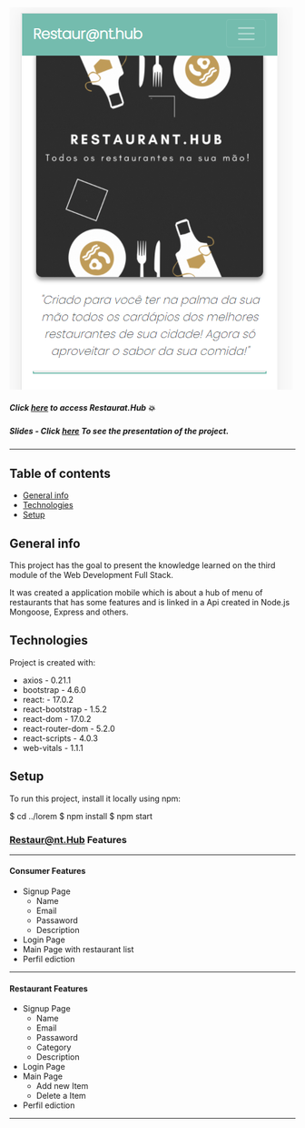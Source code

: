 ![Start Screen](./public/home.png)

##### Click [here](https://restaurant-hub.herokuapp.com/) to access **Restaurat.Hub**  :boom:

##### Slides - Click [here](https://slides.com/fabiohfsousa/meninodomorro_game/fullscreen) To see the presentation of the project. 
---

## Table of contents
* [General info](#general-info)
* [Technologies](#technologies)
* [Setup](#setup)

## General info
This project has the goal to present the knowledge learned on the third module of the Web Development Full Stack. 

It was created a application mobile which is about a hub of menu of restaurants that has some features and is linked in a Api created in Node.js Mongoose, Express and others.

## Technologies
Project is created with:

* axios -  0.21.1
* bootstrap - 4.6.0
* react:  - 17.0.2
* react-bootstrap -  1.5.2
* react-dom - 17.0.2
* react-router-dom -  5.2.0
* react-scripts - 4.0.3
* web-vitals - 1.1.1

## Setup
To run this project, install it locally using npm:

$ cd ../lorem
$ npm install
$ npm start

### Restaur@nt.Hub Features
--- 
#### Consumer Features
+ Signup Page 
	+ Name
	+ Email
	+ Passaword
	+ Description
+ Login Page
+ Main Page with restaurant list
+ Perfil ediction
---
#### Restaurant Features
+ Signup Page 
	+ Name
	+ Email
	+ Passaword
	 + Category
	+ Description
+ Login Page
+ Main Page
	+ Add new Item
	+ Delete a Item
+ Perfil ediction
---
